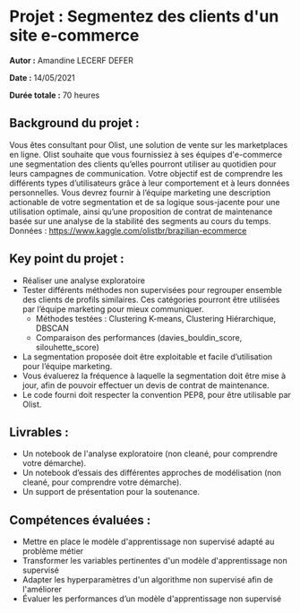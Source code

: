 # Projet : Segmentez des clients d'un site e-commerce

**Autor :** Amandine LECERF DEFER

**Date :** 14/05/2021

**Durée totale :** 70 heures

## Background du projet :
Vous êtes consultant pour Olist, une solution de vente sur les marketplaces en ligne.
Olist souhaite que vous fournissiez à ses équipes d'e-commerce une segmentation des clients qu’elles pourront utiliser au quotidien pour leurs campagnes de communication.
Votre objectif est de comprendre les différents types d’utilisateurs grâce à leur comportement et à leurs données personnelles.
Vous devrez fournir à l’équipe marketing une description actionable de votre segmentation et de sa logique sous-jacente pour une utilisation optimale, ainsi qu’une proposition de contrat de maintenance basée sur une analyse de la stabilité des segments au cours du temps.
Données : https://www.kaggle.com/olistbr/brazilian-ecommerce




## Key point du projet :
- Réaliser une analyse exploratoire
- Tester différents méthodes non supervisées pour regrouper ensemble des clients de profils similaires. Ces catégories pourront être utilisées par l’équipe marketing pour mieux communiquer.
    - Méthodes testées : Clustering K-means, Clustering Hiérarchique, DBSCAN
    - Comparaison des performances (davies_bouldin_score, silouhette_score)
- La segmentation proposée doit être exploitable et facile d’utilisation pour l’équipe marketing.
- Vous évaluerez la fréquence à laquelle la segmentation doit être mise à jour, afin de pouvoir effectuer un devis de contrat de maintenance.
- Le code fourni doit respecter la convention PEP8, pour être utilisable par Olist.


## Livrables :
- Un notebook de l'analyse exploratoire (non cleané, pour comprendre votre démarche).
- Un notebook d’essais des différentes approches de modélisation (non cleané, pour comprendre votre démarche).
- Un support de présentation pour la soutenance.


## Compétences évaluées :
- Mettre en place le modèle d'apprentissage non supervisé adapté au problème métier
- Transformer les variables pertinentes d'un modèle d'apprentissage non supervisé
- Adapter les hyperparamètres d'un algorithme non supervisé afin de l'améliorer
- Évaluer les performances d’un modèle d'apprentissage non supervisé
